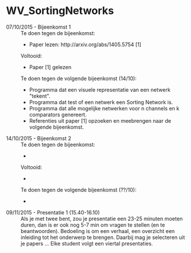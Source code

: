 # WV_SortingNetworks

<DL>
<DT>07/10/2015 - Bijeenkomst 1
<DD>Te doen tegen de bijeenkomst:
	<UL>
	<LI>Paper lezen: http://arxiv.org/abs/1405.5754 [1]
	</UL>
<DD>Voltooid:
	<UL>
	<LI>Paper [1] gelezen
	</UL>
<DD>Te doen tegen de volgende bijeenkomst (14/10):
	<UL>
	<LI>Programma dat een visuele representatie van een netwerk "tekent".
	<LI>Programma dat test of een netwerk een Sorting Network is.
	<LI>Programma dat alle mogelijke netwerken voor n channels en k comparators genereert.
	<LI>Referenties uit paper [1] opzoeken en meebrengen naar de volgende bijeenkomst.
	</UL>


<DT>14/10/2015 - Bijeenkomst 2
<DD>Te doen tegen de bijeenkomst:
	<UL>
	<LI>
	</UL>
<DD>Voltooid:
	<UL>
	<LI>
	</UL>
<DD>Te doen tegen de volgende bijeenkomst (??/10):
	<UL>
	<LI>
	</UL>

<DT>09/11/2015 - Presentatie 1 (15.40-16.10)
<DD>Als je met twee bent, zou je presentatie een 23-25 minuten moeten duren, dan is er ook nog 5-7 min om vragen te 		stellen (en te beantwoorden). Bedoeling is om een verhaal, een overzicht een inleiding tot het onderwerp te 			brengen. Daarbij mag je selecteren uit je papers ... Elke student volgt een viertal presentaties.




</DL>
